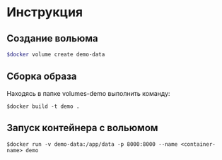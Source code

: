 # Инструкция 
## Создание вольюма
```bash
$docker volume create demo-data
```

## Сборка образа
Находясь в папке volumes-demo выполнить команду:
```
$docker build -t demo .
```

## Запуск контейнера с вольюмом
```
$docker run -v demo-data:/app/data -p 8000:8000 --name <container-name> demo
```
